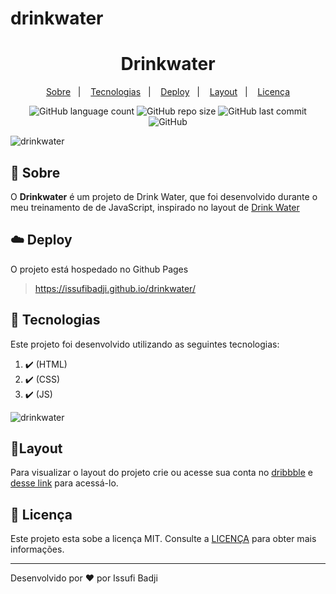 # drinkwater
<h1 align="center" color=" ">
   Drinkwater
</h1>

<p align="center">
    <a href="#book-sobre">Sobre</a>&nbsp;&nbsp;&nbsp;|&nbsp;&nbsp;&nbsp;
    <a href="#rocket-tecnologias">Tecnologias</a>&nbsp;&nbsp;&nbsp;|&nbsp;&nbsp;&nbsp;
    <a href="#cloud-deploy">Deploy</a>&nbsp;&nbsp;&nbsp;|&nbsp;&nbsp;&nbsp;
    <a href="#layout">Layout</a>&nbsp;&nbsp;&nbsp;|&nbsp;&nbsp;&nbsp;
    <a href="#memo-licença">Licença</a>
</p>

<p align="center">
   
   <img alt="GitHub language count" src="https://img.shields.io/github/languages/count/issufibadji/drinkwater?style=flat-square">

   <img alt="GitHub repo size" src="https://img.shields.io/github/repo-size/issufibadji/drinkwater?style=flat-square">

   <img alt="GitHub last commit" src="https://img.shields.io/github/last-commit/issufibadji/drinkwater?style=flat-square">

   <img alt="GitHub" src="https://img.shields.io/github/license/issufibadji/drinkwater?style=flat-square">
</p>

![drinkwater](https://user-images.githubusercontent.com/45535344/182041070-4ada4074-61b7-4dfe-a861-0b53187cae2e.gif)

## :book: Sobre
O **Drinkwater**
 é um projeto de Drink Water, que foi desenvolvido durante o meu treinamento de de JavaScript, inspirado no layout de [Drink Water](https://dribbble.com/shots/6196531-The-design-of-the-app-drink-water)

## :cloud: Deploy
O projeto está hospedado no Github Pages
>https://issufibadji.github.io/drinkwater/

## :rocket: Tecnologias
Este projeto foi desenvolvido utilizando as seguintes tecnologias:
<!-- ❌✔️ -->
1. ✔️ (HTML)
2. ✔️ (CSS)
3. ✔️ (JS)

![drinkwater](https://user-images.githubusercontent.com/45535344/182041070-4ada4074-61b7-4dfe-a861-0b53187cae2e.gif)

## 🔖Layout
Para visualizar o layout do projeto crie ou acesse sua conta no [dribbble](dribbble.com) e [desse link](https://dribbble.com/shots/6196531-The-design-of-the-app-drink-water) para acessá-lo.

## :memo: Licença
Este projeto esta sobe a licença MIT. Consulte a [LICENÇA](https://github.com/issufibadji/drinkwater/blob/master/LINCENSE) para obter mais informações.

---

Desenvolvido por :heart: por Issufi Badji

